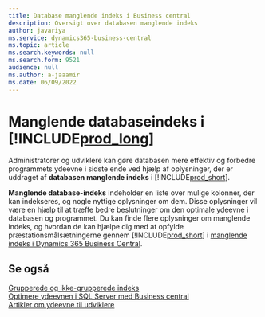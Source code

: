 ```yaml
---
title: Database manglende indeks i Business central
description: Oversigt over databasen manglende indeks
author: javariya
ms.service: dynamics365-business-central
ms.topic: article
ms.search.keywords: null
ms.search.form: 9521
audience: null
ms.author: a-jaaamir
ms.date: 06/09/2022
---
```

# <a name="database-missing-indexes-in-"></a>Manglende databaseindeks i [!INCLUDE[prod_long](includes/prod_long.md)]

Administratorer og udviklere kan gøre databasen mere effektiv og forbedre programmets ydeevne i sidste ende ved hjælp af oplysninger, der er uddraget af **databasen manglende indeks** i [!INCLUDE[prod_short](includes/prod_short.md)].

**Manglende database-indeks** indeholder en liste over mulige kolonner, der kan indekseres, og nogle nyttige oplysninger om dem. Disse oplysninger vil være en hjælp til at træffe bedre beslutninger om den optimale ydeevne i databasen og programmet. Du kan finde flere oplysninger om manglende indeks, og hvordan de kan hjælpe dig med at opfylde præstationsmålsætningerne gennem [!INCLUDE[prod_short](includes/prod_short.md)] i [manglende indeks i Dynamics 365 Business Central](/dynamics365/business-central/dev-itpro/administration/database-missing-indexes).

## <a name="see-also"></a>Se også

[Grupperede og ikke-grupperede indeks](/sql/relational-databases/indexes/clustered-and-nonclustered-indexes-described)  
[Optimere ydeevnen i SQL Server med Business central](/dynamics365/business-central/dev-itpro/administration/optimize-sql-server-performance)  
[Artikler om ydeevne til udviklere](/dynamics365/business-central/dev-itpro/performance/performance-developer)  
